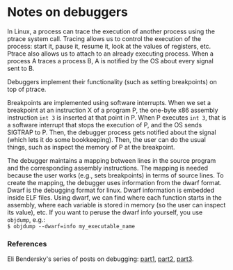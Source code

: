 # Notes on debuggers

In Linux, a process can trace the execution of another process using the ptrace
system call. Tracing allows us to control the execution of the process: start
it, pause it, resume it, look at the values of registers, etc. Ptrace also
allows us to attach to an already executing process. When a process A traces a
process B, A is notified by the OS about every signal sent to B.

Debuggers implement their functionality (such as setting breakpoints) on top of
ptrace.

Breakpoints are implemented using software interrupts. When we set a breakpoint
at an instruction X of a program P, the one-byte x86 assembly instruction
`int 3` is inserted at that point in P. When P executes `int 3`, that is a
software interrupt that stops the execution of P, and the OS sends SIGTRAP to P.
Then, the debugger process gets notified about the signal (which lets it do some
bookkeeping). Then, the user can do the usual things, such as inspect the memory
of P at the breakpoint.

The debugger maintains a mapping between lines in the source program and the
corresponding assembly instructions. The mapping is needed because the user
works (e.g., sets breakpoints) in terms of source lines. To create the mapping,
the debugger uses information from the dwarf format. Dwarf is the debugging
format for linux. Dwarf information is embedded inside ELF files. Using dwarf,
we can find where each function starts in the assembly, where each variable is
stored in memory (so the user can inspect its value), etc. If you want to peruse
the dwarf info yourself, you use `objdump`, e.g.:  
`$ objdump --dwarf=info my_executable_name`

### References
Eli Bendersky's series of posts on debugging:
[part1](https://eli.thegreenplace.net/2011/01/23/how-debuggers-work-part-1/),
[part2](https://eli.thegreenplace.net/2011/01/27/how-debuggers-work-part-2-breakpoints/),
[part3](https://eli.thegreenplace.net/2011/02/07/how-debuggers-work-part-3-debugging-information).


